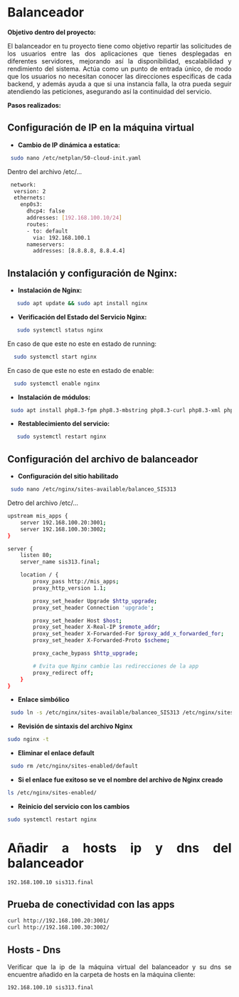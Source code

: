 # **Balanceador**
<div align="justify">

**Objetivo dentro del proyecto:** 

El balanceador en tu proyecto tiene como objetivo repartir las solicitudes de los usuarios entre las dos aplicaciones que tienes desplegadas en diferentes servidores, mejorando así la disponibilidad, escalabilidad y rendimiento del sistema. Actúa como un punto de entrada único, de modo que los usuarios no necesitan conocer las direcciones específicas de cada backend, y además ayuda a que si una instancia falla, la otra pueda seguir atendiendo las peticiones, asegurando así la continuidad del servicio.  

**Pasos realizados:**

## **Configuración de IP en la máquina virtual**

* **Cambio de IP dinámica a estatica:**
```bash
 sudo nano /etc/netplan/50-cloud-init.yaml
   ```
Dentro del archivo /etc/...
```bash
 network:
  version: 2
  ethernets:
    enp0s3:
      dhcp4: false
      addresses: [192.168.100.10/24]
      routes:
      - to: default
        via: 192.168.100.1
      nameservers:
        addresses: [8.8.8.8, 8.8.4.4]

   ```

## **Instalación y configuración de Nginx:**
* **Instalación de Nginx:**
```bash
   sudo apt update && sudo apt install nginx
   ```

* **Verificación del Estado del Servicio Nginx:**
```bash
   sudo systemctl status nginx
   ```

En caso de que este no este en estado de running:
 ```bash
   sudo systemctl start nginx
   ```

En caso de que este no este en estado de enable:
 ```bash
   sudo systemctl enable nginx
   ```

* **Instalación de módulos:**
```bash
 sudo apt install php8.3-fpm php8.3-mbstring php8.3-curl php8.3-xml php8.3-mysql php8.3-zip
   ```
* **Restablecimiento del servicio:**
```bash
   sudo systemctl restart nginx
   ```

## **Configuración del archivo de balanceador**
* **Configuración del sitio habilitado**
```bash
 sudo nano /etc/nginx/sites-available/balanceo_SIS313
   ```
Detro del archivo /etc/...
```bash
upstream mis_apps {
    server 192.168.100.20:3001;
    server 192.168.100.30:3002;
}

server {
    listen 80;
    server_name sis313.final;

    location / {
        proxy_pass http://mis_apps;
        proxy_http_version 1.1;

        proxy_set_header Upgrade $http_upgrade;
        proxy_set_header Connection 'upgrade';

        proxy_set_header Host $host;
        proxy_set_header X-Real-IP $remote_addr;
        proxy_set_header X-Forwarded-For $proxy_add_x_forwarded_for;
        proxy_set_header X-Forwarded-Proto $scheme;

        proxy_cache_bypass $http_upgrade;

        # Evita que Nginx cambie las redirecciones de la app
        proxy_redirect off;
    }
}
```
* **Enlace simbólico**
```bash
 sudo ln -s /etc/nginx/sites-available/balanceo_SIS313 /etc/nginx/sites-enabled/
   ```
* **Revisión de sintaxis del archivo Nginx**
```bash
sudo nginx -t
   ```
* **Eliminar el enlace default**
```bash
 sudo rm /etc/nginx/sites-enabled/default
   ```
* **Si el enlace fue exitoso se ve el nombre del archivo de Nginx creado**
```bash
ls /etc/nginx/sites-enabled/
   ```

* **Reinicio del servicio con los cambios**
```bash
sudo systemctl restart nginx
   ```
# **Añadir a hosts ip y dns del balanceador**
```bash
192.168.100.10 sis313.final
   ```

## **Prueba de conectividad con las apps**
```bash
curl http://192.168.100.20:3001/
curl http://192.168.100.30:3002/
   ```
## **Hosts - Dns**
Verificar que la ip de la máquina virtual del balanceador y su dns se encuentre añadido en la carpeta de hosts en la máquina cliente:
```bash
192.168.100.10 sis313.final
   ```
</div>
